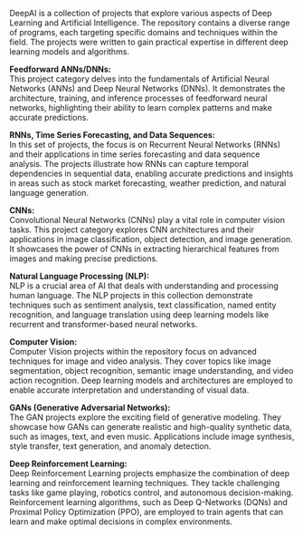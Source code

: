 DeepAI is a collection of projects that explore various aspects of Deep Learning and Artificial Intelligence. The repository contains a diverse range of programs, each targeting specific domains and techniques within the field. The projects were written to gain practical expertise in different deep learning models and algorithms.  
  
**Feedforward ANNs/DNNs:**  
    This project category delves into the fundamentals of Artificial Neural Networks (ANNs) and Deep Neural Networks (DNNs). It demonstrates the architecture, training, and inference processes of  feedforward neural networks, highlighting their ability to learn complex patterns and make accurate predictions.  
  
**RNNs, Time Series Forecasting, and Data Sequences:**  
    In this set of projects, the focus is on Recurrent Neural Networks (RNNs) and their applications in time series forecasting and data sequence analysis. The projects illustrate how RNNs can capture temporal dependencies in sequential data, enabling accurate predictions and insights in areas such as stock market forecasting, weather prediction, and natural language generation.  
  
**CNNs:**  
    Convolutional Neural Networks (CNNs) play a vital role in computer vision tasks. This project category explores CNN architectures and their applications in image classification, object detection, and image generation. It showcases the power of CNNs in extracting hierarchical features from images and making precise predictions.  
    
**Natural Language Processing (NLP):**    
    NLP is a crucial area of AI that deals with understanding and processing human language. The NLP projects in this collection demonstrate techniques such as sentiment analysis, text classification, named entity recognition, and language translation using deep learning models like recurrent and transformer-based neural networks.
  
**Computer Vision:**  
    Computer Vision projects within the repository focus on advanced techniques for image and video analysis. They cover topics like image segmentation, object recognition, semantic image understanding, and video action recognition. Deep learning models and architectures are employed to enable accurate interpretation and understanding of visual data.  
  
**GANs (Generative Adversarial Networks):**  
    The GAN projects explore the exciting field of generative modeling. They showcase how GANs can generate realistic and high-quality synthetic data, such as images, text, and even music. Applications include image synthesis, style transfer, text generation, and anomaly detection.  
  
**Deep Reinforcement Learning:**  
    Deep Reinforcement Learning projects emphasize the combination of deep learning and reinforcement learning techniques. They tackle challenging tasks like game playing, robotics control, and autonomous decision-making. Reinforcement learning algorithms, such as Deep Q-Networks (DQNs) and Proximal Policy Optimization (PPO), are employed to train agents that can learn and make optimal decisions in complex environments.  
